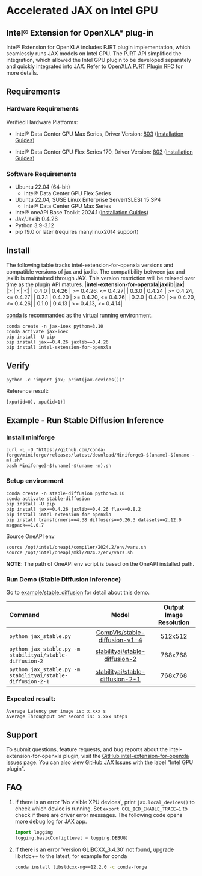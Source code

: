 # Accelerated JAX on Intel GPU

## Intel® Extension for OpenXLA* plug-in
Intel® Extension for OpenXLA includes PJRT plugin implementation, which seamlessly runs JAX models on Intel GPU. The PJRT API simplified the integration, which allowed the Intel GPU plugin to be developed separately and quickly integrated into JAX. Refer to [OpenXLA PJRT Plugin RFC](https://github.com/openxla/community/blob/main/rfcs/20230123-pjrt-plugin.md) for more details.

## Requirements

### Hardware Requirements

Verified Hardware Platforms:

* Intel® Data Center GPU Max Series, Driver Version: [803](https://dgpu-docs.intel.com/releases/LTS_803.63_20240617.html) ([Installation Guides](https://dgpu-docs.intel.com/installation-guides/index.html#intel-data-center-gpu-max-series))

* Intel® Data Center GPU Flex Series 170, Driver Version: [803](https://dgpu-docs.intel.com/releases/LTS_803.63_20240617.html) ([Installation Guides](https://dgpu-docs.intel.com/installation-guides/index.html#intel-data-center-gpu-flex-series))

### Software Requirements

* Ubuntu 22.04 (64-bit)
  * Intel® Data Center GPU Flex Series
* Ubuntu 22.04, SUSE Linux Enterprise Server(SLES) 15 SP4
  * Intel® Data Center GPU Max Series
* Intel® oneAPI Base Toolkit 2024.1 ([Installation Guides](https://github.com/intel/intel-extension-for-openxla/?tab=readme-ov-file#install-oneapi-base-toolkit-packages))
* Jax/Jaxlib 0.4.26
* Python 3.9-3.12
* pip 19.0 or later (requires manylinux2014 support)

## Install
The following table tracks intel-extension-for-openxla versions and compatible versions of jax and jaxlib. The compatibility between jax and jaxlib is maintained through JAX. This version restriction will be relaxed over time as the plugin API matures.
|**intel-extension-for-openxla**|**jaxlib**|**jax**|
|:-:|:-:|:-:|
| 0.4.0 | 0.4.26 | >= 0.4.26, <= 0.4.27|
| 0.3.0 | 0.4.24 | >= 0.4.24, <= 0.4.27|
| 0.2.1 | 0.4.20 | >= 0.4.20, <= 0.4.26|
| 0.2.0 | 0.4.20 | >= 0.4.20, <= 0.4.26|
| 0.1.0 | 0.4.13 | >= 0.4.13, <= 0.4.14|

[conda](https://conda.io/projects/conda/en/latest/user-guide/install/index.html) is recommanded as the virtual running environment.
```
conda create -n jax-ioex python=3.10
conda activate jax-ioex
pip install -U pip
pip install jax==0.4.26 jaxlib==0.4.26
pip install intel-extension-for-openxla
```

## Verify
```
python -c "import jax; print(jax.devices())"
```
Reference result:
```
[xpu(id=0), xpu(id=1)]
```

## Example - Run Stable Diffusion Inference

### Install miniforge
```
curl -L -O "https://github.com/conda-forge/miniforge/releases/latest/download/Miniforge3-$(uname)-$(uname -m).sh"
bash Miniforge3-$(uname)-$(uname -m).sh
```

### Setup environment
```
conda create -n stable-diffusion python=3.10
conda activate stable-diffusion
pip install -U pip
pip install jax==0.4.26 jaxlib==0.4.26 flax==0.8.2
pip install intel-extension-for-openxla
pip install transformers==4.38 diffusers==0.26.3 datasets==2.12.0 msgpack==1.0.7
```
Source OneAPI env
```
source /opt/intel/oneapi/compiler/2024.2/env/vars.sh
source /opt/intel/oneapi/mkl/2024.2/env/vars.sh
```
**NOTE**: The path of OneAPI env script is based on the OneAPI installed path.


### Run Demo (Stable Diffusion Inference)

Go to [example/stable_diffusion](../example/stable_diffusion/README.md) for detail about this demo.

| **Command** | **Model** | **Output Image Resolution** | 
| :--- | :---: | :---: |
| ```python jax_stable.py``` | [CompVis/stable-diffusion-v1-4](https://huggingface.co/CompVis/stable-diffusion-v1-4) | 512x512 |
| ```python jax_stable.py -m stabilityai/stable-diffusion-2``` | [stabilityai/stable-diffusion-2](https://huggingface.co/stabilityai/stable-diffusion-2) | 768x768 |
| ```python jax_stable.py -m stabilityai/stable-diffusion-2-1``` | [stabilityai/stable-diffusion-2-1](https://huggingface.co/stabilityai/stable-diffusion-2-1) | 768x768 |

### Expected result:
```
Average Latency per image is: x.xxx s
Average Throughput per second is: x.xxx steps
```

## Support
To submit questions, feature requests, and bug reports about the intel-extension-for-openxla plugin, visit the [GitHub intel-extension-for-openxla issues](https://github.com/intel/intel-extension-for-openxla/issues) page. You can also view [GitHub JAX Issues](https://github.com/google/jax/issues) with the label "Intel GPU plugin".

## FAQ

1. If there is an error 'No visible XPU devices', print `jax.local_devices()` to check which device is running. Set `export OCL_ICD_ENABLE_TRACE=1` to check if there are driver error messages. The following code opens more debug log for JAX app.

    ```python
    import logging
    logging.basicConfig(level = logging.DEBUG)
    ```

2. If there is an error 'version GLIBCXX_3.4.30' not found, upgrade libstdc++ to the latest, for example for conda

    ```bash
    conda install libstdcxx-ng==12.2.0 -c conda-forge
    ```

